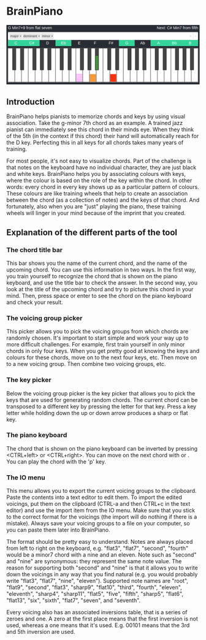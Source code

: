 # BrainPiano

![screenshot](/screenshot.png)

## Introduction

BrainPiano helps pianists to memorize chords and keys by using visual association. Take the g-minor 7th chord
as an example. A trained jazz pianist can immediately see this chord in their minds eye. When they think of the 5th
(in the context if this chord) their hand will automatically reach for the D key. Perfecting this in all keys for all
chords takes many years of training.

For most people, it's not easy to visualize chords. Part of the challenge is that notes on the keyboard have no individual
character, they are just black and white keys. BrainPiano helps you by associating colours with keys, where the colour is based
on the role of the key within the chord. In other words: every chord in every key shows up as a particular pattern of colours.
These colours are like training wheels that help to create an association between the chord (as a collection of notes) and
the keys of that chord. And fortunately, also when you are "just" playing the piano, these training wheels will linger in your
mind because of the imprint that you created.

## Explanation of the different parts of the tool

### The chord title bar

This bar shows you the name of the current chord, and the name of the upcoming chord.
You can use this information in two ways. In the first way, you train yourself to recognize the chord that is shown
on the piano keyboard, and use the title bar to check the answer. In the second way, you look at the title of the
upcoming chord and try to picture this chord in your mind. Then, press space or enter to see the chord on the
piano keyboard and check your result.

### The voicing group picker

This picker allows you to pick the voicing groups from which chords are randomly chosen. It's important to start simple
and work your way up to more difficult challenges. For example, first train yourself in only minor chords in only four
keys. When you get pretty good at knowing the keys and colours for these chords, move on to the next four keys, etc.
Then move on to a new voicing group. Then combine two voicing groups, etc.

### The key picker

Below the voicing group picker is the key picker that allows you to pick the keys that are used for generating random chords.
The current chord can be transposed to a different key by pressing the letter for that key. Press a key letter
while holding down the up or down arrow produces a sharp or flat key.

### The piano keyboard

The chord that is shown on the piano keyboard can be inverted by pressing <CTRL+left> or <CTRL+right>. You can move on the next
chord with <Space> or <Enter>. You can play the chord with the 'p' key.

### The IO menu

This menu allows you to export the current voicing groups to the clipboard. Paste the contents into a text editor
to edit them. To import the edited voicings, put them on the clipboard (CTRL-a and then CTRL+c in the text editor) and
use the import item from the IO menu. Make sure that you stick to the correct format for the voicings (the import will do
nothing if there is a mistake). Always save your voicing groups to a file on your computer, so you can paste them
later into BrainPiano.

The format should be pretty easy to understand. Notes are always placed from left to right on the keyboard,
e.g. "flat3", "flat7", "second", "fourth" would be a minor7 chord with a nine and an eleven. Note such as "second" and "nine"
are synonymous: they represent the same note value. The reason for supporting both "second" and "nine" is that it allows you
to write down the voicings in any way that you find natural (e.g. you would probably write "flat3", "flat7", "nine", "eleven").
Supported note names are "root", "flat9", "second", "flat3", "sharp9", "flat10", "third", "fourth", "eleven", "eleventh", "sharp4", "sharp11", "flat5", "five", "fifth", "sharp5", "flat6", "flat13", "six", "sixth", "flat7", "seven", and "seventh".

Every voicing also has an associated inversions table, that is a series of zeroes and one. A zero at the first place means that
the first inversion is not used, whereas a one means that it's used. E.g. 00101 means that the 3rd and 5th inversion are used.
